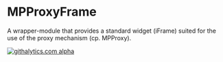 MPProxyFrame
===========================================================
A wrapper-module that provides a standard widget (iFrame) suited for the use of the proxy mechanism (cp. MPProxy).


[![githalytics.com alpha](https://cruel-carlota.pagodabox.com/21fc96ecdd5b75775df8dfeea272aa3a "githalytics.com")](http://githalytics.com/olinux/twice)
